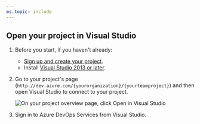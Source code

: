 ```yaml
---
ms.topic: include
---
```


##	Open your project in Visual Studio

1. Before you start, if you haven't already:

   * [Sign up and create your project](../../../organizations/accounts/create-organization.md).
   * Install [Visual Studio 2013 or later](https://visualstudio.microsoft.com/downloads).

2. Go to your project's page 
   (```http://dev.azure.com/{yourorganization}/{yourteamproject}```)
   and then open Visual Studio to connect to your project.

	![On your project overview page, click Open in Visual Studio](../../../_shared/_img/GoHomeOpenInVisualStudio.png)

3. Sign in to Azure DevOps Services from Visual Studio. 